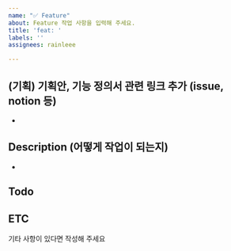 ```yaml
---
name: "✅ Feature"
about: Feature 작업 사항을 입력해 주세요.
title: 'feat: '
labels: ''
assignees: rainleee

---
```


## (기획) 기획안, 기능 정의서 관련 링크 추가 (issue, notion 등)
- [](url)

## Description (어떻게 작업이 되는지)
<!-- 설명을 작성해 주세요. -->
- 

## Todo

## ETC
기타 사항이 있다면 작성해 주세요

